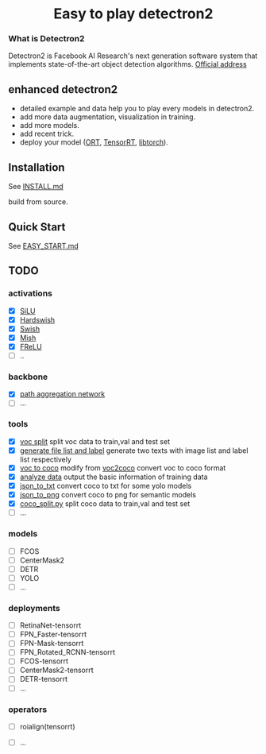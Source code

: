 # <center>Easy to play detectron2</center>

### What is Detectron2

Detectron2 is Facebook AI Research's next generation software system that implements state-of-the-art object detection algorithms. [Official address](https://github.com/facebookresearch/detectron2)

## enhanced detectron2

- detailed example and data help you to play every models in detectron2.
- add more data augmentation, visualization in training.
- add more models.
- add recent trick.
- deploy your model ([ORT](https://github.com/microsoft/onnxruntime), [TensorRT](https://github.com/NVIDIA/TensorRT), [libtorch](https://pytorch.org/get-started/locally/)).

## Installation

See [INSTALL.md](https://github.com/facebookresearch/detectron2/blob/master/INSTALL.md)

build from source.

## Quick Start

See [EASY_START.md](EASY_START.md)

## TODO

### activations

- [x] [SiLU](./detectron2/layers/README.md)
- [x] [Hardswish](./detectron2/layers/README.md)
- [x] [Swish](./detectron2/layers/README.md)
- [x] [Mish](./detectron2/layers/README.md)
- [x] [FReLU](./detectron2/layers/README.md)
- [ ] ..

### backbone

- [x] [path aggregation network](./detectron2/modeling/backbone/README.md)
- [ ] ...

### tools

- [x] [voc split](./tools/data/README.md) split voc data to train,val and test set
- [x] [generate file list and label](./tools/data/README.md) generate two texts with image list and label list respectively
- [x] [voc to coco](./tools/data/README.md) modify from [voc2coco](https://github.com/yukkyo/voc2coco) convert voc to coco format
- [x] [analyze data](./tools/data/README.md) output the basic information of training data
- [x] [json_to_txt](./tools/data/README.md) convert coco to txt for some yolo models
- [x] [json_to_png](./tools/data/README.md) convert coco to png for semantic models
- [x] [coco_split.py](./tools/data/README.md) split coco data to train,val and test set
- [ ] ...

### models

- [ ] FCOS
- [ ] CenterMask2
- [ ] DETR
- [ ] YOLO
- [ ] ...

### deployments

- [ ] RetinaNet-tensorrt
- [ ] FPN_Faster-tensorrt
- [ ] FPN-Mask-tensorrt
- [ ] FPN_Rotated_RCNN-tensorrt
- [ ] FCOS-tensorrt
- [ ] CenterMask2-tensorrt
- [ ] DETR-tensorrt
- [ ] ...

### operators

- [ ] roialign(tensorrt)
- [ ] ...

